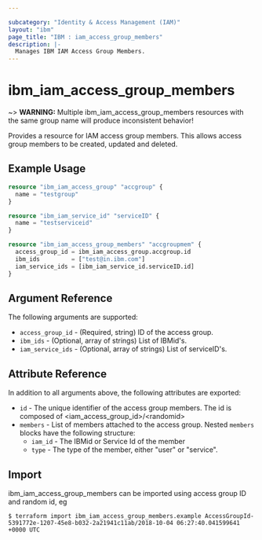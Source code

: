 ```yaml
---

subcategory: "Identity & Access Management (IAM)"
layout: "ibm"
page_title: "IBM : iam_access_group_members"
description: |-
  Manages IBM IAM Access Group Members.
---
```


# ibm\_iam_access_group_members


~> **WARNING:** Multiple ibm_iam_access_group_members resources with the same group name will produce inconsistent behavior!

Provides a resource for IAM access group members. This allows access group members to be created, updated and deleted.

## Example Usage

```terraform
resource "ibm_iam_access_group" "accgroup" {
  name = "testgroup"
}

resource "ibm_iam_service_id" "serviceID" {
  name = "testserviceid"
}

resource "ibm_iam_access_group_members" "accgroupmem" {
  access_group_id = ibm_iam_access_group.accgroup.id
  ibm_ids         = ["test@in.ibm.com"]
  iam_service_ids = [ibm_iam_service_id.serviceID.id]
}

```

## Argument Reference

The following arguments are supported:

* `access_group_id` - (Required, string) ID of the access group.
* `ibm_ids` - (Optional, array of strings) List of IBMid's.
* `iam_service_ids` - (Optional, array of strings) List of serviceID's.  
  

## Attribute Reference

In addition to all arguments above, the following attributes are exported:

* `id` - The unique identifier of the access group members. The id is composed of \<iam_access_group_id\>/\<randomid\>
* `members` - List of members attached to the access group.
Nested `members` blocks have the following structure:
  * `iam_id` - The IBMid or Service Id of the member
  * `type` - The type of the member, either "user" or "service".

## Import

ibm_iam_access_group_members can be imported using access group ID and random id, eg

```
$ terraform import ibm_iam_access_group_members.example AccessGroupId-5391772e-1207-45e8-b032-2a21941c11ab/2018-10-04 06:27:40.041599641 +0000 UTC
```